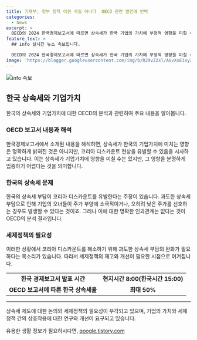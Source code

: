 ```yaml
---
title: 기재부, 정부 정책 이견 사실 아니다  OECD 관련 발언에 반박
categories:
  - News
excerpt: >
  OECD의 2024 한국경제보고서에 따르면 상속세가 한국 기업의 가치에 부정적 영향을 미칠 수 있지만 명확한 인과관계는 증명되지 않았습니다. 이에 대한 추가 연구가 필요하며, 상속세 부담 완화를 위한 대안적 개혁이 필요하다는 의견이 제시되었습니다. 한국의 상속세 부담이 기업가치 및 주가를 영향을 주고 있는 것으로 인식되고 있으며, 이에 대한 개선이 필요하다는 목소리가 제기되고 있습니다.
feature_text: >
  ## info 실시간 뉴스 속보입니다.

  OECD의 2024 한국경제보고서에 따르면 상속세가 한국 기업의 가치에 부정적 영향을 미칠 수 있지만 명확한 인과관계는 증명되지 않았습니다. 이에 대한 추가 연구가 필요하며, 상속세 부담 완화를 위한 대안적 개혁이 필요하다는 의견이 제시되었습니다. 한국의 상속세 부담이 기업가치 및 주가를 영향을 주고 있는 것으로 인식되고 있으며, 이에 대한 개선이 필요하다는 목소리가 제기되고 있습니다.
image: 'https://blogger.googleusercontent.com/img/b/R29vZ2xl/AVvXsEixyZcFfHzMRdzZMjFBmAUKJYCLCGyLL1o632UiGVXcaFdKo_bkvkuCioo0uUKlGfBVcT3P84aROyZIXSBEx3Aw5nCQ3pTgDom1WDC4m8eifvWiAmWEEVb4x6G_l8C0QH225ldMjyaFvpxGEBGNO37VmDTDMHGhJPq73UglMfDca1-0aw/s1600/blogspot.png'
---
```


<p><img src="https://blogger.googleusercontent.com/img/b/R29vZ2xl/AVvXsEixyZcFfHzMRdzZMjFBmAUKJYCLCGyLL1o632UiGVXcaFdKo_bkvkuCioo0uUKlGfBVcT3P84aROyZIXSBEx3Aw5nCQ3pTgDom1WDC4m8eifvWiAmWEEVb4x6G_l8C0QH225ldMjyaFvpxGEBGNO37VmDTDMHGhJPq73UglMfDca1-0aw/s1600/blogspot.png" alt="info 속보" /></p>

<h2 data-ke-size="size26">한국 상속세와 기업가치</h2>

<p data-ke-size="size16">한국의 상속세와 기업가치에 대한 OECD의 분석과 관련하여 주요 내용을 알아봅니다.</p>

<h3>OECD 보고서 내용과 해석</h3>

<p data-ke-size="size16">한국경제보고서에서 소개된 내용을 해석하면, 상속세가 한국의 기업가치에 미치는 영향은 명확하게 밝혀진 것은 아니지만, 코리아 디스카운트 현상을 유발할 수 있음을 시사하고 있습니다. 이는 상속세가 기업가치에 영향을 미칠 수는 있지만, 그 영향을 분명하게 입증하기 어렵다는 것을 의미합니다.</p>

<h3>한국의 상속세 문제</h3>

<p data-ke-size="size16">한국의 상속세 부담이 코리아 디스카운트를 유발한다는 주장이 있습니다. 과도한 상속세 부담으로 인해 기업의 오너들이 주가 부양에 소극적이거나, 오히려 낮은 주가를 선호하는 경우도 발생할 수 있다는 것이죠. 그러나 이에 대한 명확한 인과관계는 없다는 것이 OECD의 분석 결과입니다.</p>

<h3>세제정책의 필요성</h3>

<p data-ke-size="size16">이러한 상황에서 코리아 디스카운트를 해소하기 위해 과도한 상속세 부담의 완화가 필요하다는 목소리가 있습니다. 따라서 세제정책의 재고와 개선이 필요한 시점으로 여겨집니다.</p>

<table>
  <tr>
    <td style="text-align: center; height: 17px;"><b>한국 경제보고서 발표 시간</b></td>
    <td style="text-align: center; height: 17px;"><b>현지시간 8:00(한국시간 15:00)</b></td>
  </tr>
  <tr>
    <td style="text-align: center; height: 17px;"><b>OECD 보고서에 따른 한국 상속세율</b></td>
    <td style="text-align: center; height: 17px;"><b>최대 50%</b></td>
  </tr>
</tbody></table>

<hr>

<p data-ke-size="size16">상속세 제도에 대한 논의와 세제정책의 필요성이 부각되고 있으며, 기업의 가치와 세제정책 간의 상호작용에 대한 연구와 개선이 요구되고 있습니다.</p>
유용한 생활 정보가 필요하시다면, <a href="https://qoogle.tistory.com" rel="dofollow">qoogle.tistory.com</a>


